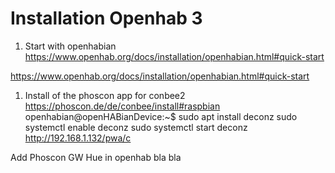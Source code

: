 # Installation Openhab 3

1. Start with openhabian
   https://www.openhab.org/docs/installation/openhabian.html#quick-start

https://www.openhab.org/docs/installation/openhabian.html#quick-start

1. Install of the phoscon app for conbee2
https://phoscon.de/de/conbee/install#raspbian
openhabian@openHABianDevice:~$ sudo apt install deconz
sudo systemctl enable deconz
sudo systemctl start deconz
http://192.168.1.132/pwa/c


Add Phoscon GW Hue in openhab
bla bla